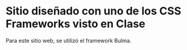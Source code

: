 # Sitio diseñado con uno de los CSS Frameworks visto en Clase
Para este sitio web, se utilizó el framework Bulma.
